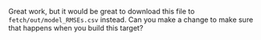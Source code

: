Great work, but it would be great to download this file to `fetch/out/model_RMSEs.csv` instead. Can you make a change to make sure that happens when you build this target?

